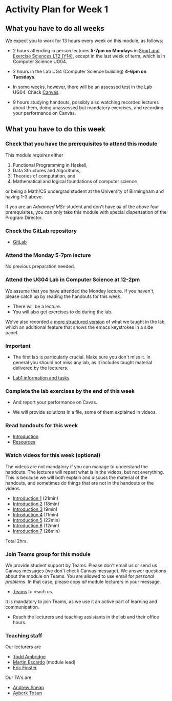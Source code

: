 # Activity Plan for Week 1

## What you have to do all weeks

We expect you to work for 13 hours every week on this module, as follows:

 * 2 hours attending in person lectures **5-7pm on Mondays** in [Sport and Exercise Sciences LT2 (Y14)](https://www.birmingham.ac.uk/contact/directions/index.aspx), except in the last week of term, which is in Computer Science UG04.

 * 2 hours in the Lab UG4 (Computer Science building) **4-6pm on Tuesdays.**

 * In some weeks, however, there will be an assessed test in the Lab UG04. Check [Canvas](https://canvas.bham.ac.uk/courses/65779/assignments).

 * 9 hours studying handouts, possibly also watching recorded lectures about them, doing unassessed but mandatory exercises, and recording your performance on Canvas.

## What you have to do this week

### Check that you have the prerequisites to attend this module

This module *requires* either

 1. Functional Programming in Haskell,
 2. Data Structures and Algorithms,
 3. Theories of computation, and
 4. Mathematical and logical foundations of computer science

or being a Math/CS undergrad student at the University of Birmingham and having 1-3 above.

If you are an *Advanced MSc* student and don't have *all* of the above four prerequisites, you can only take this module with special dispensation of the Program Director.

### Check the GitLab repository

 * [GitLab](/README.md)

### Attend the Monday 5-7pm lecture

No previous preparation needed.

### Attend the UG04 Lab in Computer Science at 12-2pm

We assume that you have attended the Monday lecture. If you haven't, please catch up by reading the handouts for this week.

 * There will be a lecture.
 * You will also get exercises to do during the lab.

We've also recorded a [more structured version](https://canvas.bham.ac.uk/courses/56295/external_tools/12214) of what we taught in the lab, which an additional feature that shows the emacs keystrokes in a side panel.

### Important

 * The first lab is particularly crucial. Make sure you don't miss it. In general you should not miss any lab, as it includes taught material delivered by the lecturers.

 * [Lab1 information and tasks](/files/LectureNotes/files/lab1.lagda.md)

### Complete the lab exercises by the end of this week

 * And report your performance on Cavas.

 * We will provide solutions in a file, some of them explained in videos.

### Read handouts for this week

 * [Introduction](/files/LectureNotes/files/introduction.lagda.md)
 * [Resources](/files/LectureNotes/files/resources.md)

### Watch videos for this week (optional)

The videos are not mandatory if you can manage to understand the handouts.
The lectures will repeat what is in the videos, but not everything. This is because we will both explain and discuss the material of the handouts, and sometimes do things that are not in the handouts or the videos.

 * [Introduction 1](https://bham.cloud.panopto.eu/Panopto/Pages/Viewer.aspx?id=863d96f5-cd50-4d41-8dfe-ae2901381768) (21min)
 * [Introduction 2](https://bham.cloud.panopto.eu/Panopto/Pages/Viewer.aspx?id=e0f0c63d-cdad-4b2b-a721-ae290138176b) (18min)
 * [Introduction 3](https://bham.cloud.panopto.eu/Panopto/Pages/Viewer.aspx?id=e5976372-898a-4c27-8a22-ae290138177b) (9min)
 * [Introduction 4](https://bham.cloud.panopto.eu/Panopto/Pages/Viewer.aspx?id=a375ddf2-de8a-4b79-9b18-ae290138177b) (11min)
 * [Introduction 5](https://bham.cloud.panopto.eu/Panopto/Pages/Viewer.aspx?id=2d9df2eb-ba86-4abf-8492-ae2901383764) (22min)
 * [Introduction 6](https://bham.cloud.panopto.eu/Panopto/Pages/Viewer.aspx?id=86c95950-2afb-479b-8980-ae2901384576) (12min)
 * [Introduction 7](https://bham.cloud.panopto.eu/Panopto/Pages/Viewer.aspx?id=b221e56c-aeb7-4ea0-878f-ae290138551e) (26min)

Total 2hrs.

### Join Teams group for this module

We provide student support by Teams. Please don't email us or send us Canvas messages (we don't check Canvas message). We answer questions about the module on Teams. You are allowed to use email for *personal problems*. In that case, please copy *all* module lecturers in your message.

 *  [Teams](https://teams.microsoft.com/l/team/19%3akoy5Xsf2j2ToFwTArOQmcibDFP1FlGbwtzNxmdEeUuA1%40thread.tacv2/conversations?groupId=a8521c67-7a73-4309-af69-9b6a19817466&tenantId=b024cacf-dede-4241-a15c-3c97d553e9f3) to reach us.

   It is mandatory to join Teams, as we use it an active part of learning and communication.

 * Reach the lecturers and teaching assistants in the lab and their office hours.

### Teaching staff

Our lecturers are

  * [Todd Ambridge](https://www.birmingham.ac.uk/staff/profiles/computer-science/teaching-fellow/ambridge-todd-waugh.aspx)
  * [Martin Escardo](https://www.cs.bham.ac.uk/~mhe/) (module lead)
  * [Eric Finster](https://ericfinster.github.io/)

Our TA's are

  * [Andrew Sneap](https://www.birmingham.ac.uk/staff/profiles/computer-science/phd/sneap-andrew.aspx)
  * [Ayberk Tosun](https://www.cs.bham.ac.uk/~axt978/)
